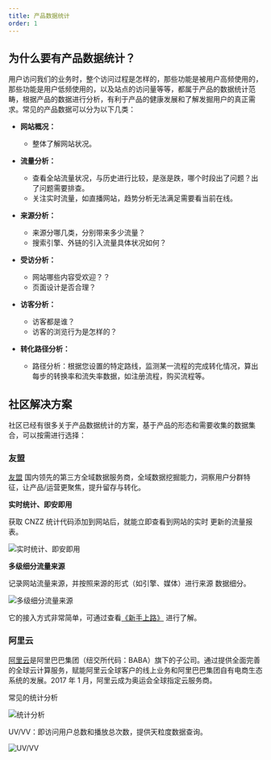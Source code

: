 ```yaml
---
title: 产品数据统计
order: 1
---
```


## 为什么要有产品数据统计？

用户访问我们的业务时，整个访问过程是怎样的，那些功能是被用户高频使用的，那些功能是用户低频使用的，以及站点的访问量等等，都属于产品的数据统计范畴，根据产品的数据进行分析，有利于产品的健康发展和了解发掘用户的真正需求。常见的产品数据可以分为以下几类：

- **网站概况：**

  - 整体了解网站状况。

- **流量分析：**

  - 查看全站流量状况，与历史进行比较，是涨是跌，哪个时段出了问题？出了问题需要排查。
  - 关注实时流量，如直播网站，趋势分析无法满足需要看当前在线。

- **来源分析：**

  - 来源分哪几类，分别带来多少流量？
  - 搜索引擎、外链的引入流量具体状况如何？

- **受访分析：**

  - 网站哪些内容受欢迎？？
  - 页面设计是否合理？

- **访客分析：**

  - 访客都是谁？
  - 访客的浏览行为是怎样的？

- **转化路径分析：**

  - 路径分析：根据您设置的特定路线，监测某一流程的完成转化情况，算出每步的转换率和流失率数据，如注册流程，购买流程等。

## 社区解决方案

社区已经有很多关于产品数据统计的方案，基于产品的形态和需要收集的数据集合，可以按需进行选择：

### 友盟

[友盟](https://www.umeng.com) 国内领先的第三方全域数据服务商，全域数据挖掘能力，洞察用户分群特征，让产品/运营更聚焦，提升留存与转化。

**实时统计、即安即用**

获取 CNZZ 统计代码添加到网站后，就能立即查看到网站的实时
更新的流量报表。

![实时统计、即安即用](https://img.alicdn.com/tfs/TB1NoyVnTZmx1VjSZFGXXax2XXa-519-339.png)

**多级细分流量来源**

记录网站流量来源，并按照来源的形式（如引擎、媒体）进行来源
数据细分。

![多级细分流量来源](https://img.alicdn.com/tfs/TB1BPfwU4jaK1RjSZFAXXbdLFXa-519-340.png)

它的接入方式非常简单，可通过查看[《新手上路》](https://developer.umeng.com/docs/67953/detail/68423) 进行了解。

### 阿里云

[阿里云](https://www.alibabacloud.com/help/zh/doc-detail/92224.htm)是阿里巴巴集团（纽交所代码：BABA）旗下的子公司。通过提供全面完善的全球云计算服务，赋能阿里云全球客户的线上业务和阿里巴巴集团自有电商生态系统的发展。2017 年 1 月，阿里云成为奥运会全球指定云服务商。

常见的统计分析

![统计分析](https://docs-aliyun.cn-hangzhou.oss.aliyun-inc.com/assets/pic/86066/cn_zh/1548312642867/Image%20300.png)

UV/VV：即访问用户总数和播放总次数，提供天粒度数据查询。

![UV/VV](https://docs-aliyun.cn-hangzhou.oss.aliyun-inc.com/assets/pic/86066/cn_zh/1542964930279/vv.png)
